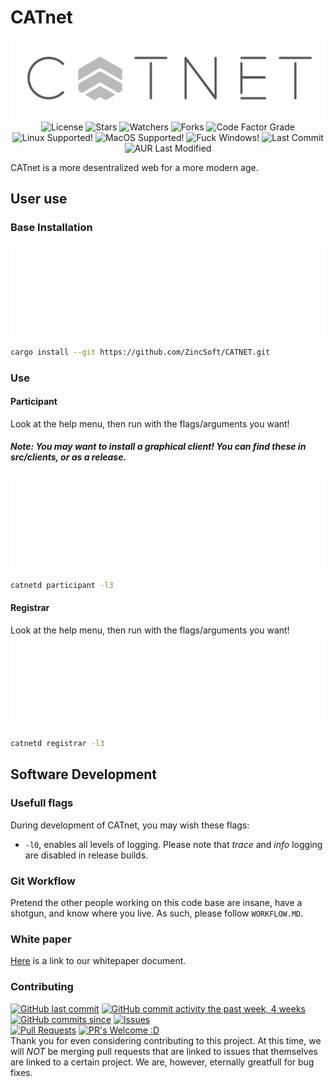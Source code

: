 # CATnet
<p align="center">
  <a href="https://github.com/ZincSoft/CATNET" target="blank"><img src="assets/logo.png" alt="CATNET Logo" /></a>
  <img src="https://img.shields.io/github/license/ZincSoft/CATNET?:ZincSoft:/CATNET?label=License&style=flat" alt="License">
  <img src="https://img.shields.io/github/stars/ZincSoft/CATNET?:ZincSoft:/CATNET?label=Stars&tyle=flat" alt="Stars">
  <img src="https://img.shields.io/github/watchers/ZincSoft/CATNET?style=social&label=Watchers&style=flat" alt="Watchers">
  <img src="https://img.shields.io/github/forks/ZincSoft/CATNET?style=social&label=Forks&style=flat" alt = "Forks">
  <img src="https://img.shields.io/codefactor/grade/github/ZincSoft/CATNET?label=Code%20Factor%20Grade" alt="Code Factor Grade">
  <img src="https://img.shields.io/badge/Linux-Supported-green" alt="Linux Supported!">
  <img src="https://img.shields.io/badge/MacOS-Supported-green" alt="MacOS Supported!">
  <img src="https://img.shields.io/badge/Windows-Nope.%20Support%20Planned-red" alt="Fuck Windows!">
  <img src="https://img.shields.io/github/last-commit/ZincSoft/Catnet.svg" alt="Last Commit">
  <img src="https://img.shields.io/aur/last-modified/Catnet.svg" alt="AUR Last Modified">
</p>
CATnet is a more desentralized web for a more modern age.

## User use
### Base Installation
![build and install instructions](assets/build.svg)
```bash
cargo install --git https://github.com/ZincSoft/CATNET.git
```

### Use
#### Participant
Look at the help menu, then run with the flags/arguments you want!
##### Note: You may want to install a graphical client! You can find these in src/clients, or as a release.
![Participant](assets/participant.svg)
```bash
catnetd participant -l3
```

#### Registrar
Look at the help menu, then run with the flags/arguments you want!
![Registrar](assets/registrar.svg)
```bash
catnetd registrar -l3
```


## Software Development
### Usefull flags
During development of CATnet, you may wish these flags:
* `-l0`,           enables all levels of logging. Please note that *trace* and *info* logging are disabled in release builds.

### Git Workflow
Pretend the other people working on this code base are insane, have a shotgun, and know where you live. As such, please follow `WORKFLOW.MD`.

### White paper
[Here](https://docs.google.com/document/d/1t3FXJTDr-h4J9iPvzBLDdCKGJAukKruhrJjNaMWRgq0/edit?ts=5fc41d5f#heading=h.3bqhl2hpdgyy) is a link to our whitepaper document.

### Contributing
[![GitHub last commit](https://img.shields.io/github/last-commit/zincsoft/catnet.svg?style=flat)]()
[![GitHub commit activity the past week, 4 weeks](https://img.shields.io/github/commit-activity/y/zincsoft/catnet.svg?style=flat)]()
[![GitHub commits since](https://img.shields.io/github/commits-since/zincsoft/catnet/v1.2.0.svg)]()
[![Issues](https://img.shields.io/github/issues-raw/tterb/PlayMusic.svg?maxAge=25000)](https://github.com/zincsoft/catnet/issues)  
[![Pull Requests](https://img.shields.io/github/issues-pr/zincsoft/catnet.svg?style=flat)]()
[![PR's Welcome :D](https://img.shields.io/badge/PRs-welcome-brightgreen.svg?style=flat)](http://makeapullrequest.com)  
Thank you for even considering contributing to this project. At this time, we will *NOT* be merging pull requests that are linked to issues that themselves are linked to a certain project. We are, however, eternally greatfull for bug fixes.

